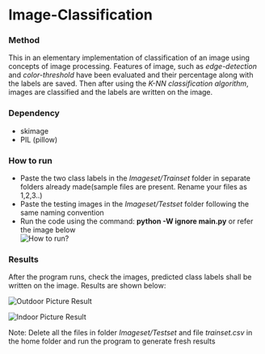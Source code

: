 # Image-Classification

### Method
This in an elementary implementation of classification of an image using concepts of image processing. Features of image, such as _edge-detection_ and _color-threshold_ have been evaluated and their percentage along with the labels are saved. Then after using the _K-NN classification algorithm_, images are classified and the labels are written on the image.

### Dependency
* skimage
* PIL (pillow)

### How to run

* Paste the two class labels in the _Imageset/Trainset_ folder in separate folders already made(sample files are present. Rename your files as 1,2,3..)
* Paste the testing images in the _Imageset/Testset_ folder following the same naming convention
* Run the code using the command: **python -W ignore main.py** or refer the image below</br>
  ![How to run?](https://github.com/parthendo/I-m-play-mend/blob/master/P-Cube/Machine-Learning/Image-classification/Imageset/Extras/howtorun.png)
### Results

After the program runs, check the images, predicted class labels shall be written on the image. Results are shown below:

![Outdoor Picture Result](https://github.com/parthendo/I-m-play-mend/blob/master/P-Cube/Machine-Learning/Image-classification/Imageset/Testset/1.jpg)

![Indoor Picture Result](https://github.com/parthendo/I-m-play-mend/blob/master/P-Cube/Machine-Learning/Image-classification/Imageset/Testset/2.jpg)

Note: Delete all the files in folder _Imageset/Testset_ and file _trainset.csv_ in the home folder and run the program to generate fresh results

